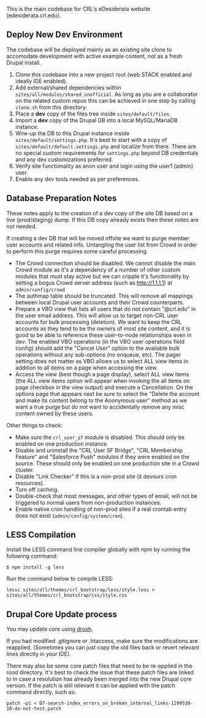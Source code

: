This is the main codebase for CRL's eDesiderata website (edesiderata.crl.edu).

## Deploy New Dev Environment

The codebase will be deployed mainly as an existing site clone to accomodate development with active example content, not as a fresh Drupal install.

1. Clone this codebase into a new project root (web STACK enabled and ideally IDE enabled).
1. Add external/shared dependencies within `sites/all/modules/shared_unofficial`. As long as you are a collaborator on the related custom repos this can be achieved in one step by calling `clone.sh` from this directory.
1. Place a **dev** copy of the files tree inside `sites/default/files`.
1. Import a **dev** copy of the Drupal DB into a local MySQL/MariaDB instance.
1. Wire-up the DB to this Drupal instance inside `sites/default/settings.php`. It's best to start with a copy of `sites/default/default.settings.php` and localize from there. There are no special custom requirements for `settings.php` beyond DB credentials and any dev customizations preferred.
1. Verify site functionality as anon user and login using the user1 (admin) user.
1. Enable any dev tools needed as per preferences.

## Database Preparation Notes

These notes apply to the creation of a dev copy of the site DB based on a live (prod/staging) dump. If this DB copy already exists then these notes are not needed.

If creating a dev DB that will be moved offsite we want to purge member user accounts and related info. Untangling the user list from Crowd in order to perform this purge requires some careful processing.

- The Crowd connection should be disabled. We cannot disable the main Crowd module as it's a dependency of a number of other custom modules that must stay active but we can cripple it's functionality by setting a bogus Crowd server address (such as http://1.1.1.1) at `admin/config/crowd`
- The authmap table should be truncated. This will remove all mappings between local Drupal user accounts and their Crowd counterparts.
- Prepare a VBO view that lists all users that do not contain "@crl.edu" in the user email address. This will allow us to target non-CRL user accounts for bulk processing (deletion). We want to keep the CRL accounts as they tend to be the owners of most site content, and it is good to be able to reference these user-to-node relationships even in dev. The enabled VBO operations (in the VBO user operations field config) should add the "Cancel User" option to the available bulk operations without any sub-options (no enqueue, etc). The pager setting does not matter as VBO allows us to select ALL view items in addition to all items on a page when accessing the view.
- Access the view (best though a page display), select ALL view items (the ALL view items option will appear when invoking the all items on page checkbox in the view output) and execute a Cancellation. On the options page that appears next be sure to select the "Delete the account and make its content belong to the Anonymous user" method as we want a true purge but do not want to accidentally remove any misc content owned by these users.

Other things to check:

- Make sure the `crl_user_sf` module is disabled. This should only be enabled on one production instance.
- Disable and uninstall the "CRL User SF Bridge", "CRL Membership Feature" and "Salesforce Push" modules if they were enabled on the source. These should only be enabled on one production site in a Crowd cluster.
- Disable "Link Checker" if this is a non-prod site (it devours cron resources).
- Turn off caching.
- Double-check that most messages, and other types of email, will not be triggered to normal users from non-production instances.
- Enable native cron handling of non-prod sites if a real crontab entry does not exist (`admin/config/system/cron`).


## LESS Compilation


Install the LESS command line compiler globally with npm by running the following command:

`$ npm install -g less`

Run the command below to compile LESS:

```
lessc sites/all/themes/crl_bootstrap/less/style.less > sites/all/themes/crl_bootstrap/css/style.css
```

## Drupal Core Update process

You may update core using [drush](https://www.drupal.org/docs/7/update/updating-drupal-using-drush).

If you had modified .gitignore or .htaccess, make sure the modifications are reapplied. (Sometimes you can just copy the old files back or revert relevant lines directly in your IDE).

There may also be some core patch files that need to be re-applied in the rood directory. It's best to check the issue that these patch files are linked to in case a resolution has already been merged into the new Drupal core version. If the patch is still relevant it can be applied with the patch command directly, such as:

```
patch -p1 < D7-search-index_errors_on_broken_internal_links-1299530-10-do-not-test.patch
```
